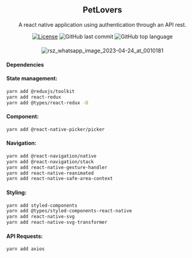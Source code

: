 <div align="center" style="margin: 20px; text-align: center">

## PetLovers

 <p>A react native application using authentication through an API rest. </p>
 
 


 [![License](http://img.shields.io/:license-mit-blue.svg?style=flat-square)](https://github.com/BinaryLeo/react_native_petlover/blob/main/LICENSE)
  ![GitHub last commit](https://img.shields.io/github/last-commit/BinaryLeo/react_native_petlover?style=flat-square)
  ![GitHub top language](https://img.shields.io/github/languages/top/BinaryLeo/react_native_petlover?style=flat-square)
</div>
<div align="center" style="margin: 20px; text-align: center">

![rsz_whatsapp_image_2023-04-24_at_0010181](https://user-images.githubusercontent.com/72607039/233893123-a8a80eec-5520-4002-95ee-d2384951480e.jpg)

</div>

#### Dependencies

#### State management:

```bash
yarn add @reduxjs/toolkit
yarn add react-redux
yarn add @types/react-redux -D
```

#### Component:

```bash
yarn add @react-native-picker/picker
```
#### Navigation:

```bash
yarn add @react-navigation/native
yarn add @react-navigation/stack
yarn add react-native-gesture-handler
yarn add react-native-reanimated
yarn add react-native-safe-area-context
```

#### Styling:

```bash
yarn add styled-components
yarn add @types/styled-components-react-native
yarn add react-native-svg
yarn add react-native-svg-transformer

```

#### API Requests:

```bash
yarn add axios
```
